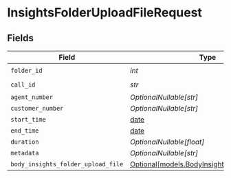 # InsightsFolderUploadFileRequest


## Fields

| Field                                                                                      | Type                                                                                       | Required                                                                                   | Description                                                                                |
| ------------------------------------------------------------------------------------------ | ------------------------------------------------------------------------------------------ | ------------------------------------------------------------------------------------------ | ------------------------------------------------------------------------------------------ |
| `folder_id`                                                                                | *int*                                                                                      | :heavy_check_mark:                                                                         | N/A                                                                                        |
| `call_id`                                                                                  | *str*                                                                                      | :heavy_check_mark:                                                                         | N/A                                                                                        |
| `agent_number`                                                                             | *OptionalNullable[str]*                                                                    | :heavy_minus_sign:                                                                         | N/A                                                                                        |
| `customer_number`                                                                          | *OptionalNullable[str]*                                                                    | :heavy_minus_sign:                                                                         | N/A                                                                                        |
| `start_time`                                                                               | [date](https://docs.python.org/3/library/datetime.html#date-objects)                       | :heavy_minus_sign:                                                                         | N/A                                                                                        |
| `end_time`                                                                                 | [date](https://docs.python.org/3/library/datetime.html#date-objects)                       | :heavy_minus_sign:                                                                         | N/A                                                                                        |
| `duration`                                                                                 | *OptionalNullable[float]*                                                                  | :heavy_minus_sign:                                                                         | N/A                                                                                        |
| `metadata`                                                                                 | *OptionalNullable[str]*                                                                    | :heavy_minus_sign:                                                                         | N/A                                                                                        |
| `body_insights_folder_upload_file`                                                         | [Optional[models.BodyInsightsFolderUploadFile]](../models/bodyinsightsfolderuploadfile.md) | :heavy_minus_sign:                                                                         | N/A                                                                                        |